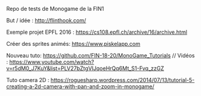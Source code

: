 Repo de tests de Monogame de la FIN1

But / idée : http://flinthook.com/

Exemple projet EPFL 2016 : https://cs108.epfl.ch/archive/16/archive.html

Créer des sprites animés: https://www.piskelapp.com

Nouveau tuto: https://github.com/FIN-18-20/MonoGame_Tutorials // Vidéos : https://www.youtube.com/watch?v=r5dM0_J7KuY&list=PLV27bZtgVIJqoeHrQq6Mt_S1-Fvq_zzGZ

Tuto camera 2D : https://roguesharp.wordpress.com/2014/07/13/tutorial-5-creating-a-2d-camera-with-pan-and-zoom-in-monogame/